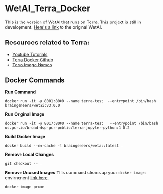 # WetAI_Terra_Docker
This is the version of WetAI that runs on Terra. This project is still in development. [Here's a link](https://github.com/braingeneers/WetAI_Docker) to the original WetAI. 


## Resources related to Terra:
* [Youtube Tutorials](https://www.youtube.com/channel/UCkXAqpR5Hk1ZmNd2-1K2l5Q/playlists)
* [Terra Docker Github](https://github.com/DataBiosphere/terra-docker/tree/master/terra-jupyter-python)
* [Terra Image Names](https://console.cloud.google.com/gcr/images/broad-dsp-gcr-public/US/terra-jupyter-python?gcrImageListsize=30)

## Docker Commands
**Run Command**
```
docker run -it -p 8001:8000 --name terra-test  --entrypoint /bin/bash braingeneers/wetai:v3.0.0
```
**Run Original Image**
```
docker run -it -p 8017:8000 --name terra-test   --entrypoint /bin/bash us.gcr.io/broad-dsp-gcr-public/terra-jupyter-python:1.0.2
```
**Build Docker Image**
```
docker build --no-cache -t braingeneers/wetai:latest .  
```
**Remove Local Changes**
```
git checkout -- .
```
**Remove Unused Images**
This command cleans up your `docker images` envirnonent [link here](https://stackoverflow.com/questions/33913020/docker-remove-none-tag-images). 
```
docker image prune
```

